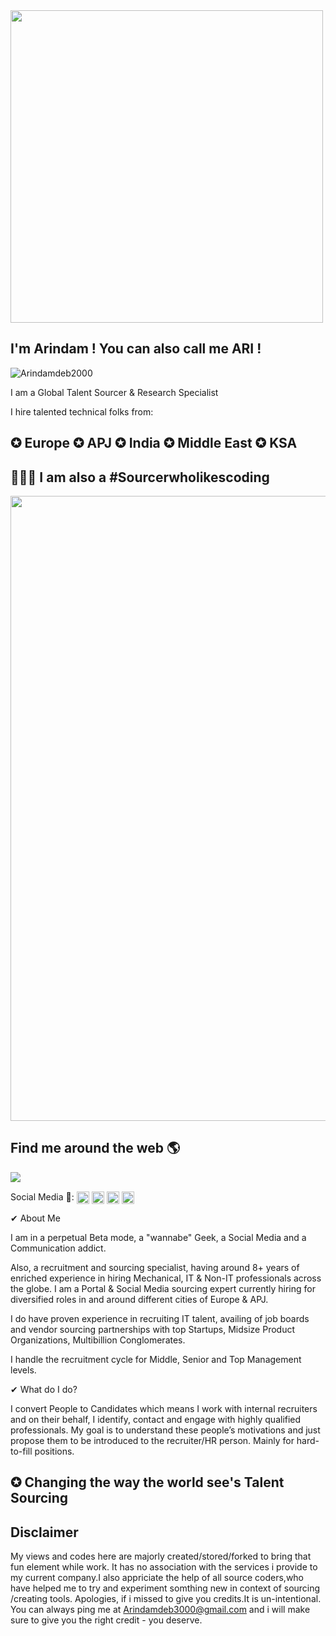 <img src="https://cdn.dribbble.com/users/1418633/screenshots/5106121/hi-dribbble-studiotale.gif" align="centre" height="undefined" width="500" />
</div>
<h2 align="left">I'm Arindam ! You can also call me ARI !</h2>


<div align="centre">
<p align="left"> <img src="https://github-readme-stats.vercel.app/api?username=Arindamdeb2000&show_icons=true" alt="Arindamdeb2000" /> </p>


I am a Global Talent Sourcer & Research Specialist



I hire talented technical folks from: <h2 align="left">✪ Europe  ✪ APJ  ✪ India  ✪ Middle East  ✪ KSA</h2> 

<h2 align="centre">👨🏾‍💻 I am also a #Sourcerwholikescoding</h2>
<img src="https://ampron.eu/wp-content/uploads/2019/01/code-developer.gif" align="centre" height="undefined" width="1000" />
</div>

<h2 align="left">Find me around the web 🌎</h2>

<div align="center">
<img src="https://komarev.com/ghpvc/?username=arindamdeb2000&&style=flat-square" align="left" />
</div>

<br />
<p align="left">Social Media 🔗:
<a href="https://twitter.com/Arindamdeb3000" target="blank"><img align="center" src="https://cdn.jsdelivr.net/npm/simple-icons@3.0.1/icons/twitter.svg" alt="Arindamdeb2000" height="20" width="20" /></a>
<a href="https://linkedin.com/in/arindamdeb" target="blank"><img align="center" src="https://cdn.jsdelivr.net/npm/simple-icons@3.0.1/icons/linkedin.svg" alt="Arindamdeb2000" height="20" width="20" /></a>
<a href="https://fb.com/Arindamdeb3000" target="blank"><img align="center" src="https://cdn.jsdelivr.net/npm/simple-icons@3.0.1/icons/facebook.svg" alt="Arindamdeb2000" height="20" width="20" /></a>
<a href="https://instagram.com/Arindamdeb3000" target="blank"><img align="center" src="https://cdn.jsdelivr.net/npm/simple-icons@3.0.1/icons/instagram.svg" alt="Arindamdeb2000" height="20" width="20" /></a>
</p>

✔ About Me

I am in a perpetual Beta mode, a "wannabe" Geek, a Social Media and a Communication addict.

Also, a recruitment and sourcing specialist, having around 8+ years of enriched experience in hiring Mechanical, IT & Non-IT professionals across the globe. I am a Portal & Social Media sourcing expert currently hiring for diversified roles in and around different cities of Europe & APJ.

I do have proven experience in recruiting IT talent, availing of job boards and vendor sourcing partnerships with top Startups, Midsize Product Organizations, Multibillion Conglomerates.

I handle the recruitment cycle for Middle, Senior and Top Management levels.

✔ What do I do?

I convert People to Candidates which means I work with internal recruiters and on their behalf, I identify, contact and engage with highly qualified professionals. My goal is to understand these people’s motivations and just propose them to be introduced to the recruiter/HR person. Mainly for hard-to-fill positions.

<h2 align="left">✪ Changing the way the world see's Talent Sourcing</h2> 



<h2 align="left">Disclaimer</h2> 

My views and codes here are majorly created/stored/forked to bring that fun element while work. It has no association with the services i provide to my current company.I also appriciate the help of all source coders,who have helped me to try and experiment somthing new in context of sourcing /creating tools. Apologies, if i missed to give you credits.It is un-intentional. You can always ping me at Arindamdeb3000@gmail.com and i will  make sure to give you the right credit -  you deserve.   
